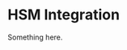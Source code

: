 [title]: # (HSM Integration)
[tags]: # (XXX)
[priority]: # (2055)
# HSM Integration
Something here.
